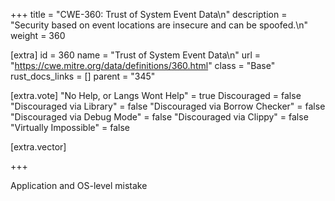 +++
title = "CWE-360: Trust of System Event Data\n"
description = "Security based on event locations are insecure and can be spoofed.\n"
weight = 360

[extra]
id = 360
name = "Trust of System Event Data\n"
url = "https://cwe.mitre.org/data/definitions/360.html"
class = "Base"
rust_docs_links = []
parent = "345"

[extra.vote]
"No Help, or Langs Wont Help" = true
Discouraged = false
"Discouraged via Library" = false
"Discouraged via Borrow Checker" = false
"Discouraged via Debug Mode" = false
"Discouraged via Clippy" = false
"Virtually Impossible" = false

[extra.vector]

+++

Application and OS-level mistake